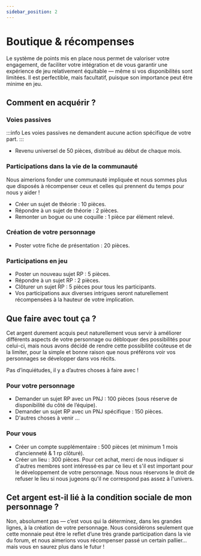 ```yaml
---
sidebar_position: 2
---
```


# Boutique & récompenses

Le système de points mis en place nous permet de valoriser votre engagement, de faciliter votre intégration et de vous garantir une expérience de jeu relativement équitable — même si vos disponibilités sont limitées. Il est perfectible, mais facultatif, puisque son importance peut être minime en jeu.

## Comment en acquérir ?

### Voies passives

:::info
Les voies passives ne demandent aucune action spécifique de votre part.
:::

- Revenu universel de 50 pièces, distribué au début de chaque mois.

### Participations dans la vie de la communauté

Nous aimerions fonder une communauté impliquée et nous sommes plus que disposés à récompenser ceux et celles qui prennent du temps pour nous y aider !

- Créer un sujet de théorie : 10 pièces.
- Répondre à un sujet de théorie : 2 pièces.
- Remonter un bogue ou une coquille : 1 pièce par élément relevé.

### Création de votre personnage

- Poster votre fiche de présentation : 20 pièces.

### Participations en jeu

- Poster un nouveau sujet RP : 5 pièces.
- Répondre à un sujet RP : 2 pièces.
- Clôturer un sujet RP : 5 pièces pour tous les participants.
- Vos participations aux diverses intrigues seront naturellement récompensées à la hauteur de votre implication.

## Que faire avec tout ça ?

Cet argent durement acquis peut naturellement vous servir à améliorer différents aspects de votre personnage ou débloquer des possibilités pour celui-ci, mais nous avons décidé de rendre cette possibilité coûteuse et de la limiter, pour la simple et bonne raison que nous préférons voir vos personnages se développer dans vos récits.

Pas d’inquiétudes, il y a d’autres choses à faire avec !

### Pour votre personnage

- Demander un sujet RP avec un PNJ : 100 pièces (sous réserve de disponibilité du côté de l’équipe).
- Demander un sujet RP avec un PNJ spécifique : 150 pièces.
- D'autres choses à venir ...

### Pour vous

- Créer un compte supplémentaire : 500 pièces (et minimum 1 mois d’ancienneté & 1 rp clôturé).
- Créer un lieu : 300 pièces. Pour cet achat, merci de nous indiquer si d'autres membres sont intéressé·es par ce lieu et s'il est important pour le développement de votre personnage. Nous nous réservons le droit de refuser le lieu si nous jugeons qu'il ne correspond pas assez à l'univers.

## Cet argent est-il lié à la condition sociale de mon personnage ?

Non, absolument pas — c’est vous qui la déterminez, dans les grandes lignes, à la création de votre personnage. Nous considérons seulement que cette monnaie peut être le reflet d’une très grande participation dans la vie du forum, et nous aimerions vous récompenser passé un certain pallier… mais vous en saurez plus dans le futur !
